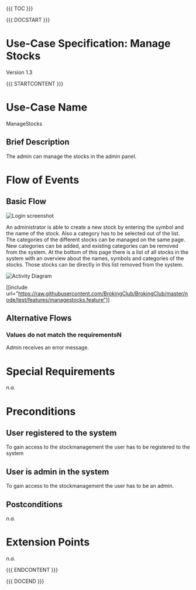 {{{ TOC }}}


{{{ DOCSTART }}}

# Use-Case Specification: Manage Stocks

Version 1.3

{{{ STARTCONTENT }}}

# Use-Case Name 
ManageStocks
## 	Brief Description
The admin can manage the stocks in the admin panel.

# Flow of Events
## 	Basic Flow

![Login screenshot](http://broking.club/img/doc/screens/scr_managestocks.PNG)

An administrator is able to create a new stock by entering the symbol and the name of the stock. Also a
category has to be selected out of the list. 
The categories of the different stocks can be managed on the same page. New categories can be added, and
existing categories can be removed from the system. 
At the bottom of this page there is a list of all stocks in the system with an overview
about the names, symbols and categories of the stocks. Those stocks can be directly in this list
removed from the system.

![Activity Diagram](http://broking.club/img/doc/ad/ad_ManageStocks.png)

[[include url="https://raw.githubusercontent.com/BrokingClub/BrokingClub/master/node/test/features/managestocks.feature"]]


## 	Alternative Flows
### Values do not match the requirementsN
Admin receives an error message.

# Special Requirements
*n.a.*

# Preconditions
## User registered to the system
To gain access to the stockmanagement the user has to be registered to the system 

## User is admin in the system
To gain access to the stockmanagement the user has to be an admin.

## Postconditions
*n.a.*

# Extension Points
*n.a.*

{{{ ENDCONTENT }}}

{{{ DOCEND }}}




